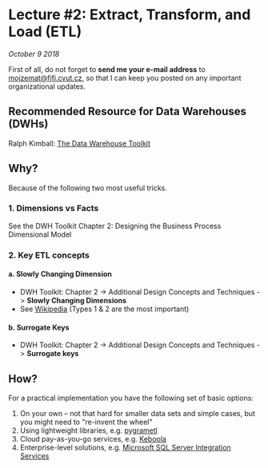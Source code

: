 # Lecture #2: Extract, Transform, and Load (ETL)

_October 9 2018_

First of all, do not forget to **send me your e-mail address** to mojzemat@fjfi.cvut.cz, so that I can keep you posted on any important organizational updates.

## Recommended Resource for Data Warehouses (DWHs)

Ralph Kimball: [The Data Warehouse Toolkit](http://www.kimballgroup.com/data-warehouse-business-intelligence-resources/books/)

## Why? 

Because of the following two most useful tricks.

### 1. Dimensions vs Facts

See the DWH Toolkit Chapter 2: Designing the Business Process Dimensional Model

### 2. Key ETL concepts

#### a. Slowly Changing Dimension

* DWH Toolkit: Chapter 2 -> Additional Design Concepts and Techniques -> **Slowly Changing Dimensions**
* See [Wikipedia](https://en.wikipedia.org/wiki/Slowly_changing_dimension) (Types 1 & 2 are the most important)

#### b. Surrogate Keys

* DWH Toolkit: Chapter 2 -> Additional Design Concepts and Techniques -> **Surrogate keys**
    
## How?

For a practical implementation you have the following set of basic options:

1. On your own – not that hard for smaller data sets and simple cases, but you might need to "re-invent the wheel"
2. Using lightweight libraries, e.g. [pygrametl](http://chrthomsen.github.io/pygrametl/)
3. Cloud pay-as-you-go services, e.g. [Keboola](https://www.keboola.com/)
4. Enterprise-level solutions, e.g. [Microsoft SQL Server Integration Services](https://en.wikipedia.org/wiki/SQL_Server_Integration_Services)
